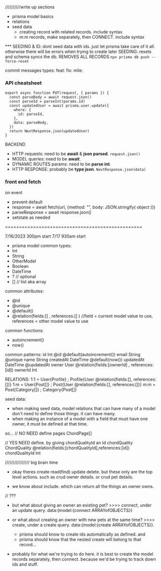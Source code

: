 //////////write up sections

- prisma model basics
- relations
- seed data
  - creating record with related records. include syntax
  - m:m records, make separately, then CONNECT. include syntax

\*\*\* SEEDING & ID: dont seed data with ids. just let prisma take care of it all. otherwise there will be errors when trying to create later
SEEDING: resets and schema syncs the db. REMOVES ALL RECORDS `npx prisma db push --force-reset`

commit messages types:
feat:
fix:
mile:

### API cheatsheet

```tsx
export async function PUT(request, { params }) {
  const parseBody = await request.json()
  const parseId = parseInt(params.id)
  const updatedUser = await prisma.user.update({
    where: {
      id: parseId,
    },
    data: parseBody,
  })
  return NextResponse.json(updatedUser)
}
```

BACKEND

- HTTP requests: need to be **await** & **json parsed**. `request.json()`
- MODEL queries: need to be **await**.
- DYNAMIC ROUTES params: need to be **parse int**.
- HTTP RESPONSE: probably be **type json**. `NextResponse.json(data)`

### front end fetch

on event

- prevent default
- response = await fetch(url, {method: "", body: JSON.stringify( object )})
- parseResponse = await response.json()
- setstate as needed

=================================================

7/16/2023 300pm start
7/17 930am start

- prisma model
  common types:
- Int
- String
- OtherModel
- Boolean
- DateTime
- ? // optional
- [] // list aka array

common attributes:

- @id
- @unique
- @default()
- @relation(fields:[] , references:[] ) //field = current model value to use, references = other model value to use

common functions:

- autoincrement()
- now()

common patterns:
id Int @id @default(autoincrement())
email String @unique
name String
createdAt DateTime @default(now())
updatedAt DateTime @updatedAt
owner User @relation(fields:[ownerId] , references:[id])
ownerId Int

RELATIONS:
1:1 = User{Profile} ; Profile{User @relation(fields:[], references:[])}
1:m = User{Post[]} ; Post{User @relation(fields:[], references:[])}
m:m = Post{Category[]} ; Category{Post[]}

seed data:

- when making seed data, model relations that can have many of a model don't need to define those things. it can have many.
- when making an instance of a model with a field that must have one owner, it must be defined at that time.

so...
// NO NEED define
pages ChordPage[]

// YES NEED define. by giving chordQualityId an Id
chordQuality ChordQuality @relation(fields:[chordQualityId],references:[id])
chordQualityId Int

////////////////
big brain time

- okay theres create read(find) update delete. but these only are the top level actions. such as crud owner details. or crud pet details.

- we know about include. which can return all the things an owner owns.

// ???

- but what about giving an owner an existing pet? >>>> connect, under an update query. data:{model:{connect ARRAYofOBJECTS}}
- or what about creating an owner with new pets at the same time? >>>> create, under a create query. data:{model:{create ARRAYofOBJECTS}}.

  - prisma should know to create ids automatically as defined. and
  - prisma should know that the nested create will belong to that record...

- probably for what we're trying to do here. it is best to create the model records separately, then connect. because we'd be trying to track down ids and stuff.
